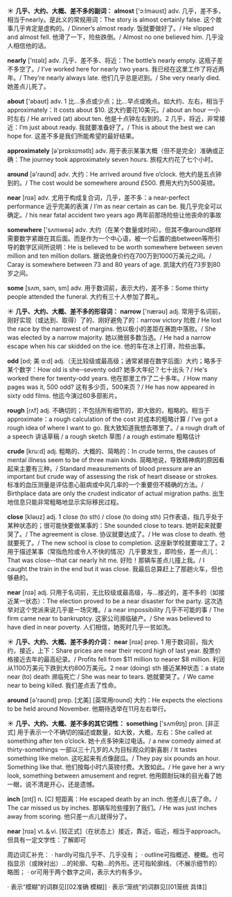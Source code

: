 ☀ <span class="category">**几乎、大约、大概、差不多的副词：**</span>
<span class="vocabulary">**almost**</span> ['ɔ:lməʊst] 
<span class="definition">adv. 几乎，差不多，相当于nearly。是此义的常规用词：</span>The story is almost certainly false. 这个故事几乎肯定是虚构的。/ Dinner’s almost ready. 饭就要做好了。/ He slipped and almost fell. 他滑了一下，险些跌倒。/ Almost no one believed him. 几乎没人相信他的话。

<span class="vocabulary">**nearly**</span> ['nɪəlɪ] 
<span class="definition">adv. 几乎、差不多、将近：</span>The bottle’s nearly empty. 这瓶子差不多空了。/ I’ve worked here for nearly two years. 我已经在这里工作了将近两年。/ They’re nearly always late. 他们几乎总是迟到。/ She very nearly died. 她差点儿死了。

<span class="vocabulary">**about**</span> ['əbaʊt] 
<span class="definition">adv. 1 比…多点或少点；比…早点或晚点。如大约、左右，相当于approximately：</span>It costs about $10. 这大约要花10美元。/ about an hour 一小时左右 / He arrived (at) about ten. 他是十点钟左右到的。<span class="definition">2 几乎，将近，非常接近：</span>I’m just about ready. 我就要准备好了。/ This is about the best we can hope for. 这差不多是我们所能希望的最好结果。

<span class="vocabulary">**approximately**</span> [ə'prɒksɪmətlɪ] 
<span class="definition">adv. 用于表示某事大概（但不是完全）准确或正确：</span>The journey took approximately seven hours. 旅程大约花了七个小时。

<span class="vocabulary">**around**</span> [ə'raʊnd] 
<span class="definition">adv. 大约：</span>He arrived around five o’clock. 他大约是五点钟到的。/ The cost would be somewhere around £500. 费用大约为500英镑。

<span class="vocabulary">**near**</span> [nɪə] 
<span class="definition">adv. 尤用于构成复合词，几乎，差不多：</span>a near-perfect performance 近乎完美的表演 / I’m as near certain as can be. 我几乎完全可以确定。/ his near fatal accident two years ago 两年前那场险些让他丧命的事故

<span class="vocabulary">**somewhere**</span> ['sʌmweə] 
<span class="definition">adv. 大约（在某个数量或时间）。但其不像around那样需要数字紧跟在其后面。而是作为一个中心语，被一个后置的由between等所引导的数字区间所说明：</span>He is believed to be worth somewhere between seven million and ten million dollars. 据说他身价约在700万到1000万美元之间。/ Caray is somewhere between 73 and 80 years of age. 凯瑞大约在73岁到80岁之间。

<span class="vocabulary">**some**</span> [sʌm, səm, sm] 
<span class="definition">adv. 用于数词前，表示大约，差不多：</span>Some thirty people attended the funeral. 大约有三十人参加了葬礼。

☀ <span class="category">**几乎、大约、大概、差不多的形容词：**</span>
<span class="vocabulary">**narrow**</span> ['nærəʊ] 
<span class="definition">adj. 常用于名词前，刚好实现（或达到、取得）了的、刚好避免了的：</span>narrow victory 险胜 / He lost the race by the narrowest of margins. 他以极小的差距在赛跑中落败。/ She was elected by a narrow majority. 她以微弱多数当选。/ He had a narrow escape when his car skidded on the ice. 他的车在冰上打滑，险些出事。
           
<span class="vocabulary">**odd**</span> [ɒd; 美 ɑ:d]
<span class="definition">adj.（无比较级或最高级；通常紧接在数字后面）大约；略多于某个数字：</span>How old is she─seventy odd? 她多大年纪？七十出头？/ He's worked there for twenty-odd years. 他在那里工作了二十多年。/ How many pages was it, 500 odd? 这有多少页，500来页？/ He has now appeared in sixty odd films. 他迄今演过60多部影片。

<span class="vocabulary">**rough**</span> [rʌf] 
<span class="definition">adj. 不确切的；不包括所有细节的，即大致的，粗略的。相当于approximate：</span>a rough calculation of the cost 对成本的粗略计算 / I’ve got a rough idea of where I want to go. 我大致知道我想去哪里了。/ a rough draft of a speech 讲话草稿 / a rough sketch 草图 / a rough estimate 粗略估计
           
<span class="vocabulary">**crude**</span> [kru:d]
<span class="definition">adj. 粗略的、大概的、简略的：</span>In crude terms, the causes of mental illness seem to be of three main kinds. 简略地说，导致精神病的原因看起来主要有三种。/ Standard measurements of blood pressure are an important but crude way of assessing the risk of heart disease or strokes. 标准的血压测量是评估患心脏病或中风几率的一个重要但不精确的方法。/ Birthplace data are only the crudest indicator of actual migration paths. 出生地信息只能非常粗略地显示实际移民过程。

<span class="vocabulary">**close**</span> [kləʊz] 
<span class="definition">adj. 1 close (to sth) / close (to doing sth) 只作表语，指几乎处于某种状态的；很可能快要做某事的：</span>She sounded close to tears. 她听起来就要哭了。/ The agreement is close. 协议就要达成了。/ He was close to death. 他就要死了。/ The new school is close to completion. 这座新学校就要竣工了。<span class="definition">2 用于描述某事（常指危险或令人不快的情况）几乎要发生，即险些，差一点儿：</span>That was close--that car nearly hit me. 好险！那辆车差点儿撞上我。/ I caught the train in the end but it was close. 我最后总算赶上了那趟火车，但也够悬的。

<span class="vocabulary">**near**</span> [nɪə] 
<span class="definition">adj. 只用于名词前，无比较级或最高级，与…接近的，差不多的（如接近某一状态）：</span>The election proved to be a near disaster for the party. 这次选举对这个党派来说几乎是一场灾难。/ a near impossibility 几乎不可能的事 / The firm came near to bankruptcy. 这家公司濒临破产。/ She was believed to have died in near poverty. 人们相信，她死时几乎一贫如洗。

☀ <span class="category">**几乎、大约、大概、差不多的介词：**</span>
<span class="vocabulary">**near**</span> [nɪə] 
<span class="definition">prep. 1 用于数词前，指大约，接近，上下：</span>Share prices are near their record high of last year. 股票价格接近去年的最高纪录。/ Profits fell from $11 million to nearer $8 million. 利润从1100万美元下跌到大约800万美元。<span class="definition">2 near (doing) sth 接近某种状态：</span>a state near (to) death 濒临死亡 / She was near to tears. 她就要哭了。/ We came near to being killed. 我们差点丢了性命。

<span class="vocabulary">**around**</span> [ə'raʊnd] 
<span class="definition">prep. [尤美] [英常用round] 大约：</span>He expects the elections to be held around November. 他期待选举在11月左右举行。

☀ <span class="category">**几乎、大约、大概、差不多的其它词性：**</span>
<span class="vocabulary">**something**</span> ['sʌmθɪŋ] 
<span class="definition">pron. [非正式] 用于表示一个不确切的描述或数量，如大致，大概，左右：</span>She called at something after ten o’clock. 她十点多钟来过电话。/ a new comedy aimed at thirty-somethings 一部以三十几岁的人为目标观众的新喜剧 / It tastes something like melon. 这吃起来有点像甜瓜。/ They pay six pounds an hour. Something like that. 他们按每小时六英镑付费。大致如此。/ He gave her a wry look, something between amusement and regret. 他用颇耐玩味的目光看了她一眼，说不清是开心，还是遗憾。

<span class="vocabulary">**inch**</span> [ɪntʃ] 
<span class="definition">n. [C] 短距离：</span>He escaped death by an inch. 他差点儿丧了命。/ The car missed us by inches. 那辆车险些撞到了我们。/ He was just inches away from scoring. 他只差一点儿就得分了。

<span class="vocabulary">**near**</span> [nɪə] 
<span class="definition">vt.＆vi. [较正式]（在状态上）接近，靠近，临近，相当于approach。但具有一定文学性：</span>了解即可

周边词汇补充：
· hardly可指几乎不、几乎没有；
· outline可指概述、梗概。也可指显示（或映衬出）…的轮廓、勾勒…的外形。还可指轮廓线、（不展示细节的）略图；
· or可用于两个数字之间，表示大约有多少。

· 表示“模糊”的词群见[[02准确 模糊]]
· 表示“笼统”的词群见[[01笼统 具体]]
